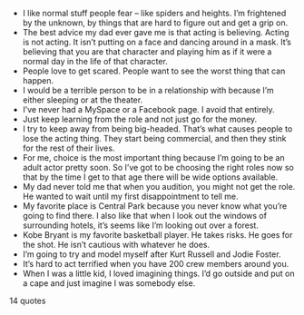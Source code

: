  - I like normal stuff people fear – like spiders and heights. I’m frightened by the unknown, by things that are hard to figure out and get a grip on.
 - The best advice my dad ever gave me is that acting is believing. Acting is not acting. It isn’t putting on a face and dancing around in a mask. It’s believing that you are that character and playing him as if it were a normal day in the life of that character.
 - People love to get scared. People want to see the worst thing that can happen.
 - I would be a terrible person to be in a relationship with because I’m either sleeping or at the theater.
 - I’ve never had a MySpace or a Facebook page. I avoid that entirely.
 - Just keep learning from the role and not just go for the money.
 - I try to keep away from being big-headed. That’s what causes people to lose the acting thing. They start being commercial, and then they stink for the rest of their lives.
 - For me, choice is the most important thing because I’m going to be an adult actor pretty soon. So I’ve got to be choosing the right roles now so that by the time I get to that age there will be wide options available.
 - My dad never told me that when you audition, you might not get the role. He wanted to wait until my first disappointment to tell me.
 - My favorite place is Central Park because you never know what you’re going to find there. I also like that when I look out the windows of surrounding hotels, it’s seems like I’m looking out over a forest.
 - Kobe Bryant is my favorite basketball player. He takes risks. He goes for the shot. He isn’t cautious with whatever he does.
 - I’m going to try and model myself after Kurt Russell and Jodie Foster.
 - It’s hard to act terrified when you have 200 crew members around you.
 - When I was a little kid, I loved imagining things. I’d go outside and put on a cape and just imagine I was somebody else.

14 quotes